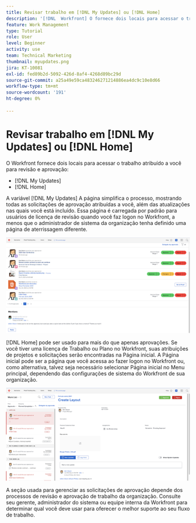 ```yaml
---
title: Revisar trabalho em [!DNL My Updates] ou [!DNL Home]
description: '[!DNL  Workfront] O fornece dois locais para acessar o trabalho atribuído a você para revisão e aprovação - [!DNL My Updates] e [!DNL Home] '
feature: Work Management
type: Tutorial
role: User
level: Beginner
activity: use
team: Technical Marketing
thumbnail: myupdates.png
jira: KT-10081
exl-id: fed89b2d-5092-426d-8af4-4268d89bc29d
source-git-commit: a25a49e59ca483246271214886ea4dc9c10e8d66
workflow-type: tm+mt
source-wordcount: '191'
ht-degree: 0%

---
```


# Revisar trabalho em [!DNL My Updates] ou [!DNL Home]

O Workfront fornece dois locais para acessar o trabalho atribuído a você para revisão e aprovação:

* [!DNL My Updates]
* [!DNL Home]

A variável [!DNL My Updates] A página simplifica o processo, mostrando todas as solicitações de aprovação atribuídas a você, além das atualizações nas quais você está incluído. Essa página é carregada por padrão para usuários de licença de revisão quando você faz logon no Workfront, a menos que o administrador de sistema da organização tenha definido uma página de aterrissagem diferente.

![Uma imagem do [!DNL My Updates] página](assets/my-updates-overview.png)

[!DNL Home] pode ser usado para mais do que apenas aprovações. Se você tiver uma licença de Trabalho ou Plano no Workfront, suas atribuições de projetos e solicitações serão encontradas na Página inicial. A Página inicial pode ser a página que você acessa ao fazer logon no Workfront ou, como alternativa, talvez seja necessário selecionar Página inicial no Menu principal, dependendo das configurações de sistema do Workfront de sua organização.

![Uma imagem do [!DNL Home] página](assets/home-overview.png)

A seção usada para gerenciar as solicitações de aprovação depende dos processos de revisão e aprovação de trabalho da organização. Consulte seu gerente, administrador do sistema ou equipe interna da Workfront para determinar qual você deve usar para oferecer o melhor suporte ao seu fluxo de trabalho.
